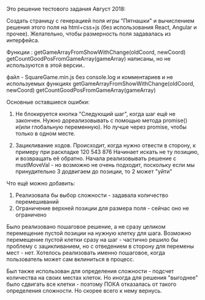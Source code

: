 Это решение тестового задания Август 2018: 

Создать страницу с генерацией поля игры "Пятнашки" и вычислением решения этого поля на html+css+js (без использования React, Angular и прочее).
Желательно, чтобы размерность поля задавалась из интерфейса.

Функции :
getGameArrayFromShowWithChange(oldCoord, newCoord)
getCountGoodPosFromGameArray(gameArray)
написаны, но не используются в этой версии.. 

файл - SquareGame.min.js без console.log  и комментариев и не используемых функциях 
getGameArrayFromShowWithChange(oldCoord, newCoord)
getCountGoodPosFromGameArray(gameArray)

Основные оставшиеся ошибки: 
1. Не блокируется кнопка "Следующий шаг", когда шаг ещё не закончен.
Нужно дореализовывать с помощью метода promise() и(или глобальную переменную). 
Но лучше через promise, чтобы только в одном месте. 

2. Зацикливание ходов. Происходит, когда нужно отвести в сторону, к примеру при раскладке 
 120
 543
 876
Начинает искать не ту позицию, и возвращать её обратно. 
Начала реализовывать решение с mustMoveVal - но возможно не очень подходит, поскольку если мы принудительно 3 додвигаем до позиции, то 2 может "уйти"

Что ещё можно добавить: 
1. Реализовала бы выбор сложности - задавала количество перемешиваний
2. Ограничение верхней позиции для размера поля - сейчас оно не ограничено

Было реализовано пошаговое решение, а не сразу целиком перемещение пустой позиции на нужную клетку для шага. 
Возможно перемещение пустой клетки сразу на шаг - частично решило бы проблему с зацикливанием, но с отведением в сторону для перемены мест - нет. 
Хотелось реализовать именно пошаговое, когда пользователь может сам вклиниться в процесс. 

Был также использован для определения сложности - подсчет количества на своих местах клеток. 
Но иногда для решения "выгоднее" было сдвигать все клетки - поэтому ПОКА отказалась от такого определения сложности. 
Но скорее всего к нему вернусь.  
